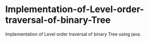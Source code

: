 # Implementation-of-Level-order-traversal-of-binary-Tree
Implementation of Level order traversal of binary Tree using java.
